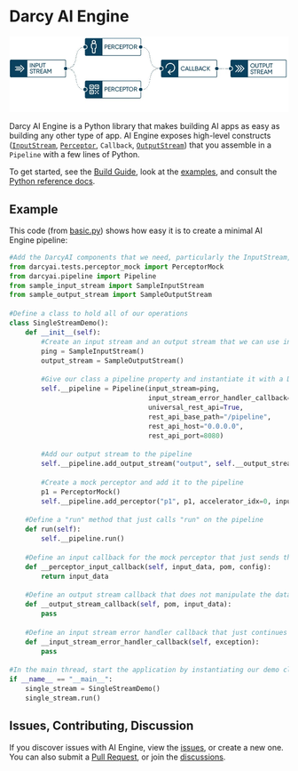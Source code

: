# Darcy AI Engine

![AI Engine Pipeline](.assets/pipeline-example-visual@2x-100.jpg)

Darcy AI Engine is a Python library that makes building AI apps as easy as building any other type
of app. AI Engine exposes high-level constructs ([`InputStream`](https://darcyai.github.io/darcyai/input-streams/inputstream/),
[`Perceptor`](https://darcyai.github.io/darcyai/perceptors/perceptor/), `Callback`,
[`OutputStream`](https://darcyai.github.io/darcyai/output-streams/outputstream/))
that you assemble in a `Pipeline` with a few lines of Python.

To get started, see the [Build Guide](https://docs.darcy.ai/docs/guides/build/), look
at the [examples](./src/examples), and consult
the [Python reference docs](https://darcyai.github.io/darcyai/).

## Example

This code (from [basic.py](./src/examples/basic_pipeline/basic.py)) shows how easy it
is to create a minimal AI Engine pipeline:

```python
#Add the DarcyAI components that we need, particularly the InputStream, OutputStream, Pipeline, and PerceptorMock
from darcyai.tests.perceptor_mock import PerceptorMock
from darcyai.pipeline import Pipeline
from sample_input_stream import SampleInputStream
from sample_output_stream import SampleOutputStream

#Define a class to hold all of our operations
class SingleStreamDemo():
    def __init__(self):
        #Create an input stream and an output stream that we can use in our demo
        ping = SampleInputStream()
        output_stream = SampleOutputStream()

        #Give our class a pipeline property and instantiate it with a Darcy AI pipeline
        self.__pipeline = Pipeline(input_stream=ping,
                                   input_stream_error_handler_callback=self.__input_stream_error_handler_callback,
                                   universal_rest_api=True,
                                   rest_api_base_path="/pipeline",
                                   rest_api_host="0.0.0.0",
                                   rest_api_port=8080)

        #Add our output stream to the pipeline
        self.__pipeline.add_output_stream("output", self.__output_stream_callback, output_stream)

        #Create a mock perceptor and add it to the pipeline
        p1 = PerceptorMock()
        self.__pipeline.add_perceptor("p1", p1, accelerator_idx=0, input_callback=self.__perceptor_input_callback)

    #Define a "run" method that just calls "run" on the pipeline
    def run(self):
        self.__pipeline.run()

    #Define an input callback for the mock perceptor that just sends the data onward with no manipulation
    def __perceptor_input_callback(self, input_data, pom, config):
        return input_data

    #Define an output stream callback that does not manipulate the data
    def __output_stream_callback(self, pom, input_data):
        pass

    #Define an input stream error handler callback that just continues onward
    def __input_stream_error_handler_callback(self, exception):
        pass

#In the main thread, start the application by instantiating our demo class and calling "run"
if __name__ == "__main__":
    single_stream = SingleStreamDemo()
    single_stream.run()
```



## Issues, Contributing, Discussion

If you discover issues with AI Engine, view the [issues](https://github.com/darcyai/darcyai/issues),
or create a new one. You can also submit a [Pull Request](https://github.com/darcyai/darcyai/pulls),
or join the [discussions](https://github.com/darcyai/darcyai/discussions). 
